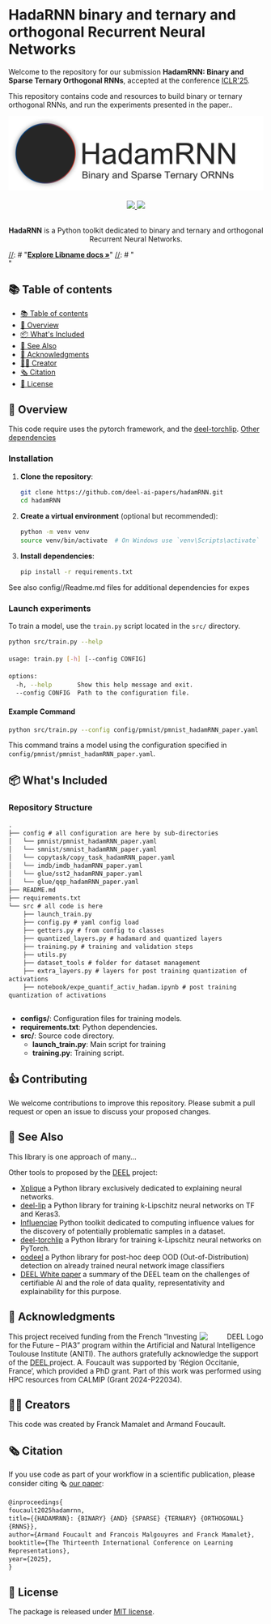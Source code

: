 # HadaRNN binary and ternary and orthogonal Recurrent Neural Networks

Welcome to the repository for our submission **HadamRNN: Binary and Sparse Ternary Orthogonal RNNs**, accepted at the conference [ICLR'25](https://iclr.cc/).

This repository contains code and resources to build binary or ternary orthogonal RNNs, and run the experiments presented in the paper..

<!-- Banner section -->
<div align="center">
        <picture>
                <source media="(prefers-color-scheme: dark)" srcset="./docs/assets/banner_dark.png">
                <source media="(prefers-color-scheme: light)" srcset="./docs/assets/banner_light.png">
                <img alt="Library Banner" src="./docs/assets/banner_light.png">
        </picture>
</div>
<br>

<!-- Badge section -->
<div align="center">
    <a href="#">
        <img src="https://img.shields.io/badge/Python-3.6, 3.7, 3.8-efefef">
    </a>
    <a href="#">
        <img src="https://img.shields.io/badge/License-MIT-efefef">
    </a>
</div>
<br>

<!-- Short description of your library -->
<p align="center">
  <b>HadaRNN</b> is a Python toolkit dedicated to binary and ternary and orthogonal Recurrent Neural Networks.

  [//]: # "<!-- Link to the documentation -->"
  [//]: # "%<br>"
  [//]: # "<a href="https://www.youtube.com/watch?v=dQw4w9WgXcQ"><strong>Explore Libname docs »</strong></a>"
  [//]: # "<br>"

</p>

## 📚 Table of contents

- [📚 Table of contents](#-table-of-contents)
- [🚀 Overview](#-overview)
- [📦 What's Included](#-whats-included)
- [👀 See Also](#-see-also)
- [🙏 Acknowledgments](#-acknowledgments)
- [👨‍🎓 Creator](#-creator)
- [🗞️ Citation](#-citation)
- [📝 License](#-license)


[//]: # "- [🔥 Tutorials](#-tutorials)"
[//]: # "- [👍 Contributing](#-contributing)"
[//]: # "## 🔥 Tutorials"
[//]: # "We propose some tutorials to get familiar with the library and its API:"
[//]: # "- [Getting started](https://colab.research.google.com/drive/1XproaVxXjO9nrBSyyy7BuKJ1vy21iHs2) <sub> [![Open In Colab](https://colab.research.google.com/assets/colab-badge.svg)](https://colab.research.google.com/github/deel-ai/<libname>/blob/master/docs/notebooks/demo_fake.ipynb) </sub>"


## 🚀 Overview

This code require uses the pytorch framework, and the [deel-torchlip](https://github.com/deel-ai/deel-torchlip). [Other dependencies](#installation)

### Installation

1. **Clone the repository**:

   ```bash
   git clone https://github.com/deel-ai-papers/hadamRNN.git
   cd hadamRNN
   ```
   
2. **Create a virtual environment** (optional but recommended):

   ```bash
   python -m venv venv
   source venv/bin/activate  # On Windows use `venv\Scripts\activate`
   ```

3. **Install dependencies**:

   ```bash
   pip install -r requirements.txt
   ```
  See also config/<expe>/Readme.md files for additional dependencies for expes

### Launch experiments

To train a model, use the `train.py` script located in the `src/` directory.

```bash
python src/train.py --help

usage: train.py [-h] [--config CONFIG]

options:
  -h, --help       Show this help message and exit.
  --config CONFIG  Path to the configuration file.
```

#### Example Command

```bash
python src/train.py --config config/pmnist/pmnist_hadamRNN_paper.yaml
```

This command trains a model using the configuration specified in `config/pmnist/pmnist_hadamRNN_paper.yaml`.

## 📦 What's Included


### Repository Structure

```plaintext
.
├── config # all configuration are here by sub-directories
│   └── pmnist/pmnist_hadamRNN_paper.yaml
│   └── smnist/smnist_hadamRNN_paper.yaml
│   └── copytask/copy_task_hadamRNN_paper.yaml
│   └── imdb/imdb_hadamRNN_paper.yaml
│   └── glue/sst2_hadamRNN_paper.yaml
│   └── glue/qqp_hadamRNN_paper.yaml
├── README.md
├── requirements.txt
└── src # all code is here
    ├── launch_train.py
    ├── config.py # yaml config load
    ├── getters.py # from config to classes
    ├── quantized_layers.py # hadamard and quantized layers
    ├── training.py # training and validation steps
    ├── utils.py 
    ├── dataset_tools # folder for dataset management
    ├── extra_layers.py # layers for post training quantization of activations
    ├── notebook/expe_quantif_activ_hadam.ipynb # post training quantization of activations


```

- **configs/**: Configuration files for training models.
- **requirements.txt**: Python dependencies.
- **src/**: Source code directory.
  - **launch_train.py**: Main script for  training
  - **training.py**: Training script.

## 👍 Contributing

We welcome contributions to improve this repository. Please submit a pull request or open an issue to discuss your proposed changes.

## 👀 See Also

This library is one approach of many...

Other tools to proposed by the [DEEL](www.deel.ai) project:

- [Xplique](https://github.com/deel-ai/xplique) a Python library exclusively dedicated to explaining neural networks.
- [deel-lip](https://github.com/deel-ai/deel-lip) a Python library for training k-Lipschitz neural networks on TF and Keras3.
- [Influenciae](https://github.com/deel-ai/influenciae) Python toolkit dedicated to computing influence values for the discovery of potentially problematic samples in a dataset.
- [deel-torchlip](https://github.com/deel-ai/deel-torchlip) a Python library for training k-Lipschitz neural networks on PyTorch.
- [oodeel](https://github.com/deel-ai/oodeel) a Python library for post-hoc deep OOD (Out-of-Distribution) detection on already trained neural network image classifiers
- [DEEL White paper](https://arxiv.org/abs/2103.10529) a summary of the DEEL team on the challenges of certifiable AI and the role of data quality, representativity and explainability for this purpose.

## 🙏 Acknowledgments

<div align="right">
  <picture>
    <source media="(prefers-color-scheme: dark)" srcset="https://share.deel.ai/apps/theming/image/logo?useSvg=1&v=10"  width="25%" align="right">
    <source media="(prefers-color-scheme: light)" srcset="https://www.deel.ai/wp-content/uploads/2021/05/logo-DEEL.png"  width="25%" align="right">
    <img alt="DEEL Logo" src="https://www.deel.ai/wp-content/uploads/2021/05/logo-DEEL.png" width="25%" align="right">
  </picture>
</div>
This project received funding from the French ”Investing for the Future – PIA3” program within the Artificial and Natural Intelligence Toulouse Institute (ANITI). The authors gratefully acknowledge the support of the <a href="https://www.deel.ai/"> DEEL </a> project. A. Foucault was supported by
‘Région Occitanie, France’, which provided a PhD grant. Part of this work was performed using HPC
resources from CALMIP (Grant 2024-P22034).

## 👨‍🎓 Creators

This code was created by Franck Mamalet and Armand Foucault.

## 🗞️ Citation

If you use code as part of your workflow in a scientific publication, please consider citing 🗞️ [our paper](https://arxiv.org/abs/2502.00047):

```
@inproceedings{
foucault2025hadamrnn,
title={{HADAMRNN}: {BINARY} {AND} {SPARSE} {TERNARY} {ORTHOGONAL} {RNNS}},
author={Armand Foucault and Francois Malgouyres and Franck Mamalet},
booktitle={The Thirteenth International Conference on Learning Representations},
year={2025},
}
```

## 📝 License

The package is released under [MIT license](LICENSE).
